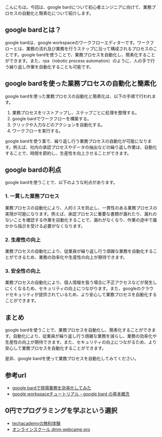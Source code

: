 <!--
title: 【起業家向け】google bardを活用して業務プロセスの自動化と簡素化を実現する
tags: google,bard,起業
id: 
private: false
-->

こんにちは。今回は、google bardについて初心者エンジニアに向けて、業務プロセスの自動化と簡素化について紹介します。

## google bardとは？

google bardは、google workspaceのワークフローエディターです。ワークフローとは、業務の流れ及び業務を行うステップに沿って構成されるプロセスのことです。google bardを使うことで、業務プロセスを自動化し、簡素化することができます。また、rpa（robotic process automation）のように、人の手で行う繰り返し作業を自動化することも可能です。

## google bardを使った業務プロセスの自動化と簡素化

google bardを使った業務プロセスの自動化と簡素化は、以下の手順で行われます。

1. 業務プロセスをリストアップし、ステップごとに処理を整理する。
2. google bardでワークフローを構築する。
3. クリックや入力などのアクションを自動化する。
4. ワークフローを実行する。

google bardを使う事で、繰り返し行う業務プロセスの自動化が可能になります。例えば、社内の承認プロセスやデータの抽出などの繰り返し作業は、自動化することで、時間を節約し、生産性を向上させることができます。

## google bardの利点

google bardを使うことで、以下のような利点があります。

### 1. 一貫した業務プロセス

業務プロセスの自動化により、人的ミスを防止し、一貫性のある業務プロセスの実現が可能になります。例えば、承認プロセスに重要な書類が漏れたり、漏れのないことを確認する作業を自動化することで、漏れがなくなり、作業の途中で誰かから指示を受ける必要がなくなります。

### 2. 生産性の向上

業務プロセスの自動化により、従業員が繰り返し行う煩雑な業務を自動化することができるため、業務の効率化や生産性の向上が期待できます。

### 3. 安全性の向上

業務プロセスの自動化により、個人情報を扱う場合に不正アクセスなどが発生しにくくなるため、セキュリティの向上につながります。また、googleのクラウドセキュリティが提供されているため、より安心して業務プロセスを自動化することができます。

## まとめ

google bardを使うことで、業務プロセスを自動化し、簡素化することができます。自動化により、従業員が繰り返し行う煩雑な業務を減らし、業務の効率化や生産性の向上が期待できます。また、セキュリティの向上につながるため、より安心して業務プロセスを自動化することができます。

是非、google bardを使って業務プロセスを自動化してみてください。

## 参考url
- [google bardで現場業務を効率化してみた](https://www.style.fm/as/05_column/kiyota70.shtml)
- [google workspaceチュートリアル - google bard の基本概念](https://support.google.com/a/users/answer/10090511?hl=ja)

## 0円でプログラミングを学ぶという選択
- [techacademyの無料体験](//af.moshimo.com/af/c/click?a_id=2612475&amp;p_id=1555&amp;pc_id=2816&amp;pl_id=22706&amp;url=https%3a%2f%2ftechacademy.jp%2fhtmlcss-trial%3futm_source%3dmoshimo%26utm_medium%3daffiliate%26utm_campaign%3dtextad)
- [オンラインスクール dmm webcamp pro](//af.moshimo.com/af/c/click?a_id=2612482&amp;p_id=1363&amp;pc_id=2297&amp;pl_id=39999&amp;guid=on)

